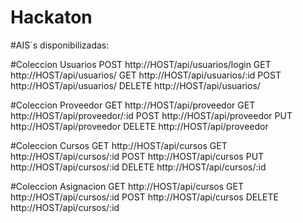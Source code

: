 # Hackaton

#AIS´s disponibilizadas:

#Coleccion Usuarios
POST http://HOST/api/usuarios/login
GET http://HOST/api/usuarios/
GET http://HOST/api/usuarios/:id
POST http://HOST/api/usuarios/
DELETE http://HOST/api/usuarios/

#Coleccion Proveedor
GET http://HOST/api/proveedor
GET http://HOST/api/proveedor/:id
POST http://HOST/api/proveedor
PUT http://HOST/api/proveedor
DELETE http://HOST/api/proveedor

#Coleccion Cursos
GET http://HOST/api/cursos
GET http://HOST/api/cursos/:id
POST http://HOST/api/cursos
PUT http://HOST/api/cursos/:id
DELETE http://HOST/api/cursos/:id

#Coleccion Asignacion
GET http://HOST/api/cursos
GET http://HOST/api/cursos/:id
POST http://HOST/api/cursos
DELETE http://HOST/api/cursos/:id
